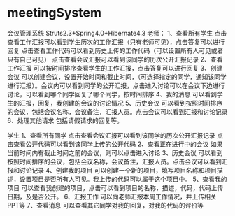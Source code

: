 # meetingSystem
会议管理系统
Struts2.3+Spring4.0+Hibernate4.3
老师：
1、查看所有学生
	点击查看工作汇报可以看到学生历次的工作汇报（只有老师可见），点击答复可以进行回复
	点击查看工作代码可以看到历史上传的工作代码（可以设置所有人可见或者只有自己可见）
	点击查看会议汇报可以看到该同学的历次公开汇报记录
2、查看工作汇报
	可以按时间排序查看学生的工作汇报，点击答复可以进行回复
3、创建会议
	可以创建会议，设置开始时间和截止时间，（可选择指定的同学，通知该同学进行汇报）。会议内可以看到同学的公开汇报，点击进入讨论可以在会议下边进行讨论，可以看到哪个同学回复了哪个同学，按时间排序
4、我的消息
	可以看到学生的汇报，回复，我创建的会议的讨论情况
5、历史会议
	可以看到按照时间排序的会议，包括会议名称，会议备注，汇报人员。点击会议可以看到汇报和讨论记录
6、处理其他请求
	包括请假请求的回复等。

学生
1、查看所有同学
	点击查看会议汇报可以看到该同学的历次公开汇报记录
	点击查看公开代码可以看到该同学上传的公开代码
2、查看正在进行中的会议
	如果当前时间内有截止时间之前的会议，则可以点击进入讨论
3、历史会议
	可以看到按照时间排序的会议，包括会议名称，会议备注，汇报人员。点击会议可以看到汇报和讨论记录
4、创建我的项目
	可以创建一个新的项目，填写项目名称和项目描述，设置项目是否所有人可见。我上传的代码可以属于这个项目中。
5、查看我的项目
	可以查看我创建的项目，点击可以看到项目的名称，描述，代码，代码上传日期，及是否公开。
6、汇报工作
	可以向老师汇报本周工作情况，并上传相关PPT等
7、查看消息
	可以查看其它同学对我的回复，对我的代码的评价等
